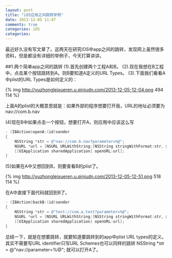 ```yaml
---
layout: post
title: "iOS应用之间跳转举例"
date: 2013-12-05 11:47
comments: true
categories: iOS
categories: 
---
```


最近好久没有写文章了。这两天在研究iOS中app之间的跳转，发现网上虽然很多资料，但是都没有详细的举例子，今天打算讲讲。

<!--more-->

##1.两个简单app之间的跳转
(1).首先创建两个工程A和B。
(2).现在我想在B工程中，点击某个按钮跳转到A。则B要知道A定义的URL Types。
(3).下面我们看看A中plist的URL Types是如何定义的：

{% img http://yuzhongleixueren.u.qiniudn.com/2013-12-05-12-04.png 494 114 %}

上面A的plist的大概意思就是：如果外部的程序想要打开我，URL的地址必须要为nav://com.b.nav

(4)现在B中如果点击一个按钮，想要打开A，则应用中应该这么写

```objective-c
- (IBAction)openA:(id)sender
{
	NSString *str = @"nav://com.b.nav?parameter=%@";
    NSURL *url = [NSURL URLWithString:[NSString stringWithFormat:str, @"可以传参数"]];
    [[UIApplication sharedApplication] openURL:url];
}
```

(5)如果在A中又想回到B，则要查看B的plist了。

{% img http://yuzhongleixueren.u.qiniudn.com/2013-12-05-12-51.png 518 114 %}

在A中直接下面代码就回到B了。
```objective-c
- (IBAction)backB:(id)sender
{
	NSString *str = @"test://com.a.test?parameter=%@";
    NSURL *url = [NSURL URLWithString:[NSString stringWithFormat:str, @"可以传参数"]];
    [[UIApplication sharedApplication] openURL:url];
}
```

总结一下，就是在想要跳转，就要知道要跳转到的app中plist URL types的定义。
其实不需要写URL identifier只写URL Schemes也可以同样的跳转
NSString *str = @"nav://parameter=%@"; 就可以打开A了。




